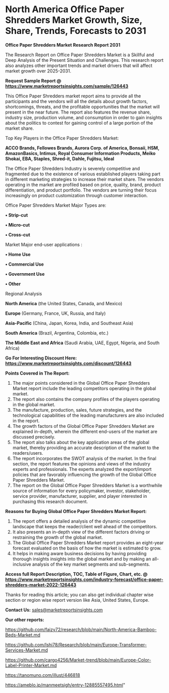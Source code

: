# North America Office Paper Shredders Market Growth, Size, Share, Trends, Forecasts to 2031

<strong>Office Paper Shredders Market Research Report 2031</strong>

The Research Report on Office Paper Shredders Market is a Skillful and Deep Analysis of the Present Situation and Challenges. This research report also analyzes other important trends and market drivers that will affect market growth over 2025-2031.

<strong>Request Sample Report @ <a href=https://www.marketreportsinsights.com/sample/126443>https://www.marketreportsinsights.com/sample/126443</a></strong>

This Office Paper Shredders market report aims to provide all the participants and the vendors will all the details about growth factors, shortcomings, threats, and the profitable opportunities that the market will present in the near future. The report also features the revenue share, industry size, production volume, and consumption in order to gain insights about the politics to contest for gaining control of a large portion of the market share.

Top Key Players in the Office Paper Shredders Market:

<strong>ACCO Brands, Fellowes Brands, Aurora Corp. of America, Bonsaii, HSM, AmazonBasics, Intimus, Royal Consumer Information Products, Meiko Shokai, EBA, Staples, Shred-it, Dahle, Fujitsu, Ideal</strong>

The Office Paper Shredders Industry is severely competitive and fragmented due to the existence of various established players taking part in different marketing strategies to increase their market share. The vendors operating in the market are profiled based on price, quality, brand, product differentiation, and product portfolio. The vendors are turning their focus increasingly on product customization through customer interaction.

Office Paper Shredders Market Major Types are:

<strong>• Strip-cut

• Micro-cut

• Cross-cut</strong>

Market Major end-user applications :

<strong>• Home Use

• Commercial Use

• Government Use

• Other</strong>

Regional Analysis

</u><strong><b>North America</b></strong> (the United States, Canada, and Mexico)

<strong><b>Europe </b></strong>(Germany, France, UK, Russia, and Italy)

<strong><b>Asia-Pacific</b></strong> (China, Japan, Korea, India, and Southeast Asia)

<strong><b>South America</b></strong> (Brazil, Argentina, Colombia, etc.)

<strong><b>The Middle East and Africa</b></strong> (Saudi Arabia, UAE, Egypt, Nigeria, and South Africa)

<strong>Go For Interesting Discount Here: <a href=https://www.marketreportsinsights.com/discount/126443>https://www.marketreportsinsights.com/discount/126443</a></strong>

<strong>Points Covered in The Report:</strong>
<ol>
  <li>The major points considered in the Global Office Paper Shredders Market report include the leading competitors operating in the global market.</li>
  <li>The report also contains the company profiles of the players operating in the global market.</li>
  <li>The manufacture, production, sales, future strategies, and the technological capabilities of the leading manufacturers are also included in the report.</li>
  <li>The growth factors of the Global Office Paper Shredders Market are explained in-depth, wherein the different end-users of the market are discussed precisely.</li>
  <li>The report also talks about the key application areas of the global market, thereby providing an accurate description of the market to the readers/users.</li>
  <li>The report incorporates the SWOT analysis of the market. In the final section, the report features the opinions and views of the industry experts and professionals. The experts analyzed the export/import policies that are favorably influencing the growth of the Global Office Paper Shredders Market.</li>
  <li>The report on the Global Office Paper Shredders Market is a worthwhile source of information for every policymaker, investor, stakeholder, service provider, manufacturer, supplier, and player interested in purchasing this research document.</li>
</ol>
<strong>Reasons for Buying Global Office Paper Shredders Market Report:</strong>

<ol>
  <li>The report offers a detailed analysis of the dynamic competitive landscape that keeps the reader/client well ahead of the competitors.</li>
  <li>It also presents an in-depth view of the different factors driving or restraining the growth of the global market.</li>
  <li>The Global Office Paper Shredders Market report provides an eight-year forecast evaluated on the basis of how the market is estimated to grow.</li>
  <li>It helps in making aware business decisions by having providing thorough insights insights into the global market and by making an all-inclusive analysis of the key market segments and sub-segments.</li>
</ol>
<strong>Access full Report Description, TOC, Table of Figure, Chart, etc. @ <a href=https://www.marketreportsinsights.com/industry-forecast/office-paper-shredders-market-2022-126443>https://www.marketreportsinsights.com/industry-forecast/office-paper-shredders-market-2022-126443</a></strong>


Thanks for reading this article; you can also get individual chapter wise section or region wise report version like Asia, United States, Europe.

<strong>Contact Us:</strong>
sales@marketreportsinsights.com

<strong>Our other reports:</strong>

<a href=https://github.com/faizy72/research/blob/main/North-America-Bamboo-Beds-Market.md>https://github.com/faizy72/research/blob/main/North-America-Bamboo-Beds-Market.md</a>

<a href=https://github.com/Ishi78/Research/blob/main/Europe-Transformer-Services-Market.md>https://github.com/Ishi78/Research/blob/main/Europe-Transformer-Services-Market.md</a>

<a href=https://github.com/cargo4256/Market-trend/blob/main/Europe-Color-Label-Printer-Market.md>https://github.com/cargo4256/Market-trend/blob/main/Europe-Color-Label-Printer-Market.md</a>

<a href=https://tanomuno.com/illust/446818>https://tanomuno.com/illust/446818</a>

<a href=https://ameblo.jp/manmeetsigh/entry-12885557495.html>https://ameblo.jp/manmeetsigh/entry-12885557495.html</a>"
